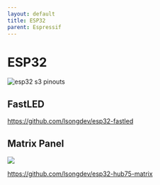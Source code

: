 ```yaml
---
layout: default
title: ESP32
parent: Espressif
---
```


# ESP32

![esp32 s3 pinouts](https://raw.githubusercontent.com/atomic14/esp32-s3-pinouts/main/esp32.webp)

## FastLED

<https://github.com/lsongdev/esp32-fastled>


## Matrix Panel

![](https://m.media-amazon.com/images/I/71HXClJDhLL._SL1500_.jpg)

<https://github.com/lsongdev/esp32-hub75-matrix>